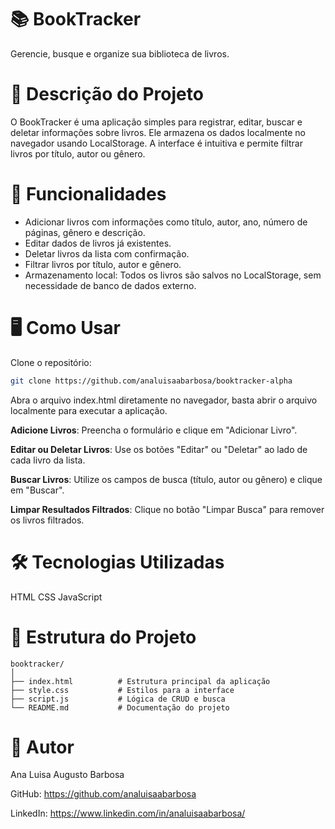 # 📚 BookTracker
Gerencie, busque e organize sua biblioteca de livros.


# 📖 Descrição do Projeto
O BookTracker é uma aplicação simples para registrar, editar, buscar e deletar informações sobre livros. Ele armazena os dados localmente no navegador usando LocalStorage. A interface é intuitiva e permite filtrar livros por título, autor ou gênero.


# 🚀 Funcionalidades
 * Adicionar livros com informações como título, autor, ano, número de páginas, gênero e descrição.
* Editar dados de livros já existentes.
* Deletar livros da lista com confirmação.
* Filtrar livros por título, autor e gênero.
* Armazenamento local: Todos os livros são salvos no LocalStorage, sem necessidade de banco de dados externo.


# 🖥️ Como Usar
Clone o repositório:

```bash
git clone https://github.com/analuisaabarbosa/booktracker-alpha
```

Abra o arquivo index.html diretamente no navegador, basta abrir o arquivo localmente para executar a aplicação.


**Adicione Livros**:
Preencha o formulário e clique em "Adicionar Livro".


**Editar ou Deletar Livros**:
Use os botões "Editar" ou "Deletar" ao lado de cada livro da lista.


**Buscar Livros**:
Utilize os campos de busca (título, autor ou gênero) e clique em "Buscar".


**Limpar Resultados Filtrados**:
Clique no botão "Limpar Busca" para remover os livros filtrados.


# 🛠️ Tecnologias Utilizadas
HTML
CSS
JavaScript


# 📂 Estrutura do Projeto
```
booktracker/
│
├── index.html          # Estrutura principal da aplicação
├── style.css           # Estilos para a interface
├── script.js           # Lógica de CRUD e busca
└── README.md           # Documentação do projeto
```


# 👤 Autor
Ana Luisa Augusto Barbosa

GitHub: https://github.com/analuisaabarbosa

LinkedIn: https://www.linkedin.com/in/analuisaabarbosa/
